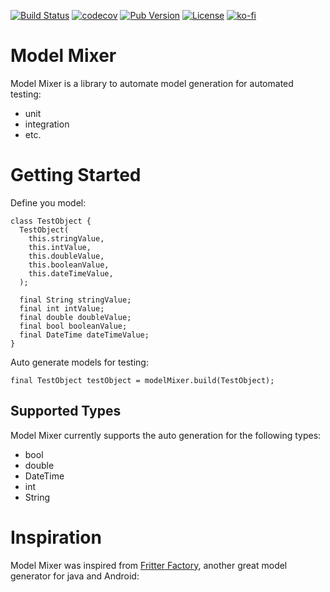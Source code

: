 [![Build Status](https://travis-ci.com/HelloCuriosity/model-mixer.svg?token=aWjqMgk11pxLTM3tzaxw&branch=master)](https://travis-ci.com/HelloCuriosity/model-mixer)
[![codecov](https://codecov.io/gh/HelloCuriosity/model-mixer/branch/master/graph/badge.svg)](https://codecov.io/gh/HelloCuriosity/model-mixer)
[![Pub Version](https://img.shields.io/pub/v/model_mixer?color=blue)](https://pub.dev/packages/model_mixer)
[![License](https://img.shields.io/dub/l/vibe-d.svg)](https://github.com/HelloCuriosity/model-mixer/blob/master/LICENSE)
[![ko-fi](https://img.shields.io/badge/donate%20on-Ko--fi-blue.svg)](https://ko-fi.com/U7U4L9F5)

# Model Mixer
Model Mixer is a library to automate model generation for automated testing:
- unit
- integration
- etc.

# Getting Started
Define you model:
```
class TestObject {
  TestObject(
    this.stringValue,
    this.intValue,
    this.doubleValue,
    this.booleanValue,
    this.dateTimeValue,
  );

  final String stringValue;
  final int intValue;
  final double doubleValue;
  final bool booleanValue;
  final DateTime dateTimeValue;
}
```

Auto generate models for testing:
```
final TestObject testObject = modelMixer.build(TestObject);
```

## Supported Types
Model Mixer currently supports the auto generation for the following types:
* bool
* double
* DateTime
* int
* String 

# Inspiration
Model Mixer was inspired from [Fritter Factory](https://github.com/equinox-one/fritterfactory), another great model generator for java and Android: 

